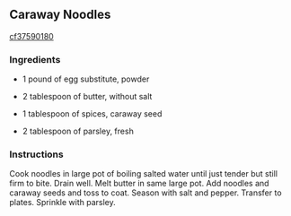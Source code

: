 ## Caraway Noodles

[cf37590180](http://www.epicurious.com/recipes/food/views/caraway-noodles-534)

### Ingredients

 - 1 pound of egg substitute, powder

 - 2 tablespoon of butter, without salt

 - 1 tablespoon of spices, caraway seed

 - 2 tablespoon of parsley, fresh

### Instructions

Cook noodles in large pot of boiling salted water until just tender but still firm to bite. Drain well. Melt butter in same large pot. Add noodles and caraway seeds and toss to coat. Season with salt and pepper. Transfer to plates. Sprinkle with parsley.